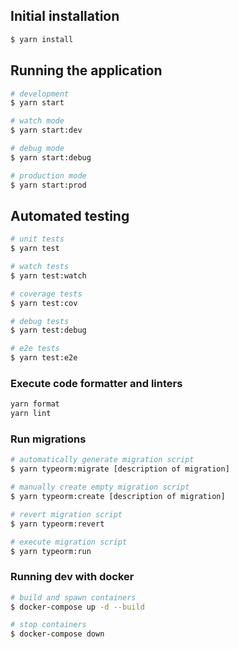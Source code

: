 ## Initial installation

```bash
$ yarn install
```

## Running the application

```bash
# development
$ yarn start

# watch mode
$ yarn start:dev

# debug mode
$ yarn start:debug

# production mode
$ yarn start:prod
```

## Automated testing

```bash
# unit tests
$ yarn test

# watch tests
$ yarn test:watch

# coverage tests
$ yarn test:cov

# debug tests
$ yarn test:debug

# e2e tests
$ yarn test:e2e
```

### Execute code formatter and linters

```bash
yarn format
yarn lint
```

### Run migrations

```bash
# automatically generate migration script
$ yarn typeorm:migrate [description of migration]

# manually create empty migration script
$ yarn typeorm:create [description of migration]

# revert migration script
$ yarn typeorm:revert

# execute migration script
$ yarn typeorm:run
```

### Running dev with docker

```bash
# build and spawn containers
$ docker-compose up -d --build

# stop containers
$ docker-compose down
```
